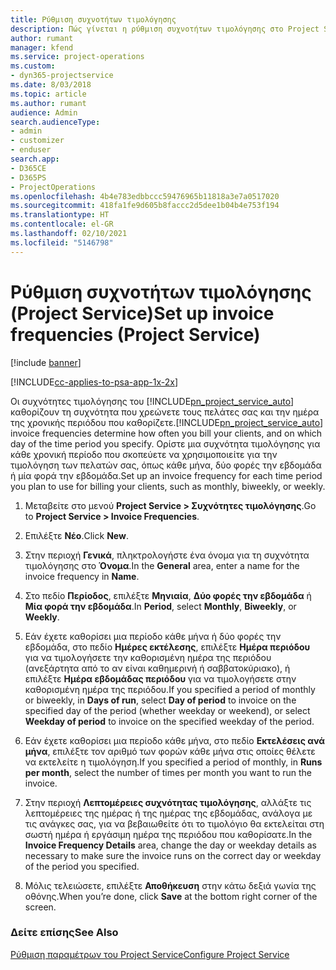 ```yaml
---
title: Ρύθμιση συχνοτήτων τιμολόγησης
description: Πώς γίνεται η ρύθμιση συχνοτήτων τιμολόγησης στο Project Service
author: rumant
manager: kfend
ms.service: project-operations
ms.custom:
- dyn365-projectservice
ms.date: 8/03/2018
ms.topic: article
ms.author: rumant
audience: Admin
search.audienceType:
- admin
- customizer
- enduser
search.app:
- D365CE
- D365PS
- ProjectOperations
ms.openlocfilehash: 4b4e783edbbccc59476965b11818a3e7a0517020
ms.sourcegitcommit: 418fa1fe9d605b8faccc2d5dee1b04b4e753f194
ms.translationtype: HT
ms.contentlocale: el-GR
ms.lasthandoff: 02/10/2021
ms.locfileid: "5146798"
---
```

# <a name="set-up-invoice-frequencies-project-service"></a><span data-ttu-id="afe74-103">Ρύθμιση συχνοτήτων τιμολόγησης (Project Service)</span><span class="sxs-lookup"><span data-stu-id="afe74-103">Set up invoice frequencies (Project Service)</span></span>

[!include [banner](../includes/psa-now-project-operations.md)]

[!INCLUDE[cc-applies-to-psa-app-1x-2x](../includes/cc-applies-to-psa-app-1x-2x.md)]

<span data-ttu-id="afe74-104">Οι συχνότητες τιμολόγησης του [!INCLUDE[pn_project_service_auto](../includes/pn-project-service-auto.md)] καθορίζουν τη συχνότητα που χρεώνετε τους πελάτες σας και την ημέρα της χρονικής περιόδου που καθορίζετε.</span><span class="sxs-lookup"><span data-stu-id="afe74-104">[!INCLUDE[pn_project_service_auto](../includes/pn-project-service-auto.md)] invoice frequencies determine how often you bill your clients, and on which day of the time period you specify.</span></span> <span data-ttu-id="afe74-105">Ορίστε μια συχνότητα τιμολόγησης για κάθε χρονική περίοδο που σκοπεύετε να χρησιμοποιείτε για την τιμολόγηση των πελατών σας, όπως κάθε μήνα, δύο φορές την εβδομάδα ή μία φορά την εβδομάδα.</span><span class="sxs-lookup"><span data-stu-id="afe74-105">Set up an invoice frequency for each time period you plan to use for billing your clients, such as monthly, biweekly, or weekly.</span></span>  
  
1.  <span data-ttu-id="afe74-106">Μεταβείτε στο μενού **Project Service > Συχνότητες τιμολόγησης**.</span><span class="sxs-lookup"><span data-stu-id="afe74-106">Go to **Project Service > Invoice Frequencies**.</span></span>  
  
2.  <span data-ttu-id="afe74-107">Επιλέξτε **Νέο**.</span><span class="sxs-lookup"><span data-stu-id="afe74-107">Click **New**.</span></span>  
  
3.  <span data-ttu-id="afe74-108">Στην περιοχή **Γενικά**, πληκτρολογήστε ένα όνομα για τη συχνότητα τιμολόγησης στο **Όνομα**.</span><span class="sxs-lookup"><span data-stu-id="afe74-108">In the **General** area, enter a name for the invoice frequency in **Name**.</span></span>  
  
4.  <span data-ttu-id="afe74-109">Στο πεδίο **Περίοδος**, επιλέξτε **Μηνιαία**, **Δύο φορές την εβδομάδα** ή **Μία φορά την εβδομάδα**.</span><span class="sxs-lookup"><span data-stu-id="afe74-109">In **Period**, select **Monthly**, **Biweekly**, or **Weekly**.</span></span>  
  
5.  <span data-ttu-id="afe74-110">Εάν έχετε καθορίσει μια περίοδο κάθε μήνα ή δύο φορές την εβδομάδα, στο πεδίο **Ημέρες εκτέλεσης**, επιλέξτε **Ημέρα περιόδου** για να τιμολογήσετε την καθορισμένη ημέρα της περιόδου (ανεξάρτητα από το αν είναι καθημερινή ή σαββατοκύριακο), ή επιλέξτε **Ημέρα εβδομάδας περιόδου** για να τιμολογήσετε στην καθορισμένη ημέρα της περιόδου.</span><span class="sxs-lookup"><span data-stu-id="afe74-110">If you specified a period of monthly or biweekly, in **Days of run**, select **Day of period** to invoice on the specified day of the period (whether weekday or weekend), or select **Weekday of period** to invoice on the specified weekday of the period.</span></span>  
  
6.  <span data-ttu-id="afe74-111">Εάν έχετε καθορίσει μια περίοδο κάθε μήνα, στο πεδίο **Εκτελέσεις ανά μήνα**, επιλέξτε τον αριθμό των φορών κάθε μήνα στις οποίες θέλετε να εκτελείτε η τιμολόγηση.</span><span class="sxs-lookup"><span data-stu-id="afe74-111">If you specified a period of monthly, in **Runs per month**, select the number of times per month you want to run the invoice.</span></span>  
  
7.  <span data-ttu-id="afe74-112">Στην περιοχή **Λεπτομέρειες συχνότητας τιμολόγησης**, αλλάξτε τις λεπτομέρειες της ημέρας ή της ημέρας της εβδομάδας, ανάλογα με τις ανάγκες σας, για να βεβαιωθείτε ότι το τιμολόγιο θα εκτελείται στη σωστή ημέρα ή εργάσιμη ημέρα της περιόδου που καθορίσατε.</span><span class="sxs-lookup"><span data-stu-id="afe74-112">In the **Invoice Frequency Details** area, change the day or weekday details as necessary to make sure the invoice runs on the correct day or weekday of the period you specified.</span></span>  
  
8.  <span data-ttu-id="afe74-113">Μόλις τελειώσετε, επιλέξτε **Αποθήκευση** στην κάτω δεξιά γωνία της οθόνης.</span><span class="sxs-lookup"><span data-stu-id="afe74-113">When you’re done, click **Save** at the bottom right corner of the screen.</span></span>  
  
### <a name="see-also"></a><span data-ttu-id="afe74-114">Δείτε επίσης</span><span class="sxs-lookup"><span data-stu-id="afe74-114">See Also</span></span>  
 [<span data-ttu-id="afe74-115">Ρύθμιση παραμέτρων του Project Service</span><span class="sxs-lookup"><span data-stu-id="afe74-115">Configure Project Service</span></span>](../psa/configure.md)
